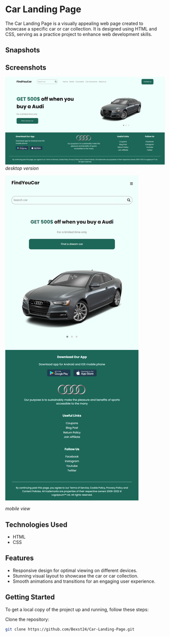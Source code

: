 # Car Landing Page

The Car Landing Page is a visually appealing web page created to showcase a specific car or car collection. It is designed using HTML and CSS, serving as a practice project to enhance web development skills.

## Snapshots

## Screenshots

![Screenshot 1](images/s1.png)
_desktop version_

![Screenshot 2](images/s2.png)

_mobile view_

## Technologies Used

- HTML
- CSS

## Features

- Responsive design for optimal viewing on different devices.
- Stunning visual layout to showcase the car or car collection.
- Smooth animations and transitions for an engaging user experience.

## Getting Started

To get a local copy of the project up and running, follow these steps:

Clone the repository:
   ```bash
   git clone https://github.com/Bexst24/Car-Landing-Page.git
   ```
